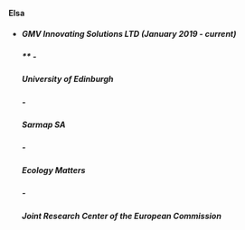 **Elsa**

- <h5>GMV Innovating Solutions LTD (January 2019 - current)<h5>**
  - <h5>University of Edinburgh<h5>
    - <h5>Sarmap SA<h5>
      - <h5>Ecology Matters<h5>
        - <h5>Joint Research Center of the European Commission<h5>
